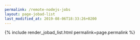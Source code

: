```yaml
---
permalink: /remote-nodejs-jobs
layout: page-jobad-list
last_modified_at: 2019-08-06T18:33:26+0200
---
```

{% include render_jobad_list.html permalink=page.permalink %}
